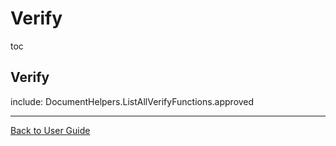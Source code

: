 # Verify

toc

## Verify

include: DocumentHelpers.ListAllVerifyFunctions.approved

---

[Back to User Guide](readme.md#top)